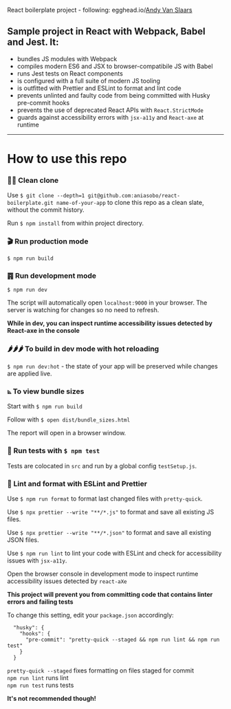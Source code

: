 React boilerplate project - following: egghead.io/[Andy Van Slaars](https://github.com/avanslaars)

## Sample project in React with Webpack, Babel and Jest. It:

- bundles JS modules with Webpack
- compiles modern ES6 and JSX to browser-compatibile JS with Babel
- runs Jest tests on React components
- is configured with a full suite of modern JS tooling
- is outfitted with Prettier and ESLint to format and lint code
- prevents unlinted and faulty code from being committed with Husky pre-commit hooks
- prevents the use of deprecated React APIs with `React.StrictMode`
- guards against accessibility errors with `jsx-a11y` and `React-axe` at runtime

---

# How to use this repo

### 👯‍♀️ Clean clone

Use `$ git clone --depth=1 git@github.com:aniasobo/react-boilerplate.git name-of-your-app` to clone this repo as a clean slate, without the commit history.

Run `$ npm install` from within project directory.

### 🎬 Run production mode

`$ npm run build`

### ䷴ Run development mode

`$ npm run dev`

The script will automatically open `localhost:9000` in your browser. The server is watching for changes so no need to refresh.

**While in dev, you can inspect runtime accessibility issues detected by React-axe in the console**

### 🌶🌶🌶 To build in dev mode with hot reloading

`$ npm run dev:hot` - the state of your app will be preserved while changes are applied live.

### ⦝ To view bundle sizes

Start with `$ npm run build`

Follow with `$ open dist/bundle_sizes.html`

The report will open in a browser window.

### 🧐 Run tests with `$ npm test`

Tests are colocated in `src` and run by a global config `testSetup.js`.

### 💅 Lint and format with ESLint and Prettier

Use `$ npm run format` to format last changed files with `pretty-quick`.

Use `$ npx prettier --write "**/*.js"` to format and save all existing JS files.

Use `$ npx prettier --write "**/*.json"` to format and save all existing JSON files.

Use `$ npm run lint` to lint your code with ESLint and check for accessibility issues with `jsx-a11y`.

Open the browser console in development mode to inspect runtime accessibility issues detected by `react-aXe`

**This project will prevent you from committing code that contains linter errors and failing tests**

To change this setting, edit your `package.json` accordingly:

```
  "husky": {
    "hooks": {
      "pre-commit": "pretty-quick --staged && npm run lint && npm run test"
    }
  }
```

`pretty-quick --staged` fixes formatting on files staged for commit  
`npm run lint` runs lint  
`npm run test` runs tests

**It's not recommended though!**
